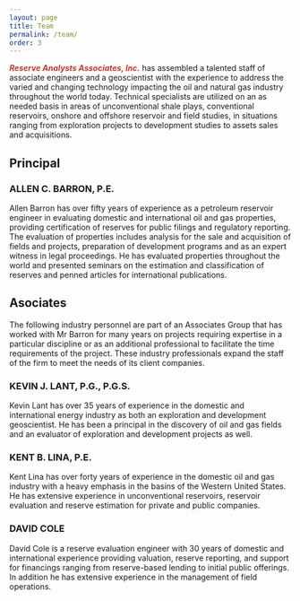 ```yaml
---
layout: page
title: Team
permalink: /team/
order: 3
---
```


<span style="color:#c0392b">_**Reserve Analysts Associates, Inc.**_</span> has assembled a talented staff of associate engineers and a geoscientist with the experience to address the varied and changing technology impacting the oil and natural gas industry throughout the world today. Technical specialists are utilized on an as needed basis in areas of unconventional shale plays, conventional reservoirs, onshore and offshore reservoir and field studies, in situations ranging from exploration projects to development studies to assets sales and acquisitions.

## Principal

### ALLEN C. BARRON, P.E.

Allen Barron has over fifty years of experience as a petroleum reservoir engineer in evaluating domestic and international oil and gas properties, providing certification of reserves for public filings and regulatory reporting.  The evaluation of properties includes analysis for the sale and acquisition of fields and projects, preparation of development programs and as an expert witness in legal proceedings.  He has evaluated properties throughout the world and presented seminars on the estimation and classification of reserves and penned articles for international publications.

## Asociates 

The following industry personnel are part of an Associates Group that has worked with Mr Barron for many years on projects requiring expertise in a particular discipline or as an additional professional to facilitate the time requirements of the project. These industry professionals expand the staff of the firm to meet the needs of its client companies. 

### KEVIN J. LANT, P.G., P.G.S. 

Kevin Lant has over 35 years of experience in the domestic and international energy industry as both an exploration and development geoscientist. He has been a principal in the discovery of oil and gas fields and an evaluator of exploration and development projects as well.

### KENT B. LINA, P.E.

Kent Lina has over forty years of experience in the domestic oil and gas industry with a heavy emphasis in the basins of the Western United States.  He has extensive experience in unconventional reservoirs, reservoir evaluation and reserve estimation for private and public companies. 

### DAVID COLE

David Cole is a reserve evaluation engineer with 30 years of domestic and international experience providing valuation, reserve reporting, and support for financings ranging from reserve-based lending to initial public offerings. In addition he has extensive experience in the management of field operations. 
